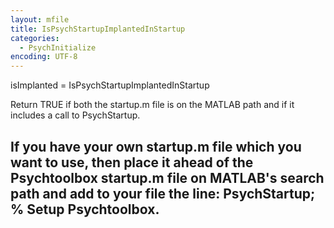 ```yaml
---
layout: mfile
title: IsPsychStartupImplantedInStartup
categories:
  - PsychInitialize
encoding: UTF-8
---
```


isImplanted = IsPsychStartupImplantedInStartup

Return TRUE if both the startup.m file is on the MATLAB path and if it
includes a call to PsychStartup.

If you have your own startup.m file which you want to use, then place it
ahead of the Psychtoolbox startup.m file on MATLAB's search path and add
to your file the line:
  PsychStartup; % Setup Psychtoolbox.
----